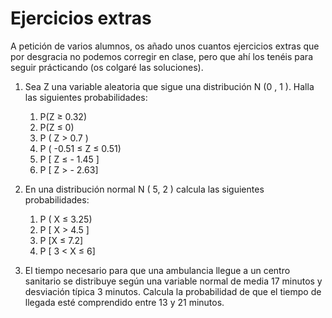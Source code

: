# Ejercicios extras

A petición de varios alumnos, os añado unos cuantos ejercicios extras que por desgracia no podemos corregir en clase, pero que ahí los tenéis para seguir prácticando (os colgaré las soluciones).&#x20;

1.  Sea Z una variable aleatoria que sigue una distribución  N (0 , 1 ). Halla las siguientes probabilidades:

    1. P(Z ≥ 0.32)
    2. P(Z ≤ 0)
    3. P ( Z > 0.7 )
    4. P ( -0.51 ≤ Z ≤  0.51)
    5. P \[ Z ≤  - 1.45 ]
    6. P \[ Z > - 2.63]


2.  En una distribución normal  N ( 5, 2 )  calcula las siguientes probabilidades:

    1. P ( X ≤ 3.25)
    2. P \[ X > 4.5 ]
    3. P \[X ≤  7.2]
    4. P \[ 3 < X ≤  6]


3. El tiempo necesario para que una ambulancia llegue a un centro sanitario se distribuye según una variable normal de media 17 minutos y desviación típica 3 minutos. Calcula la probabilidad de que el tiempo de llegada esté comprendido entre 13 y 21 minutos.
